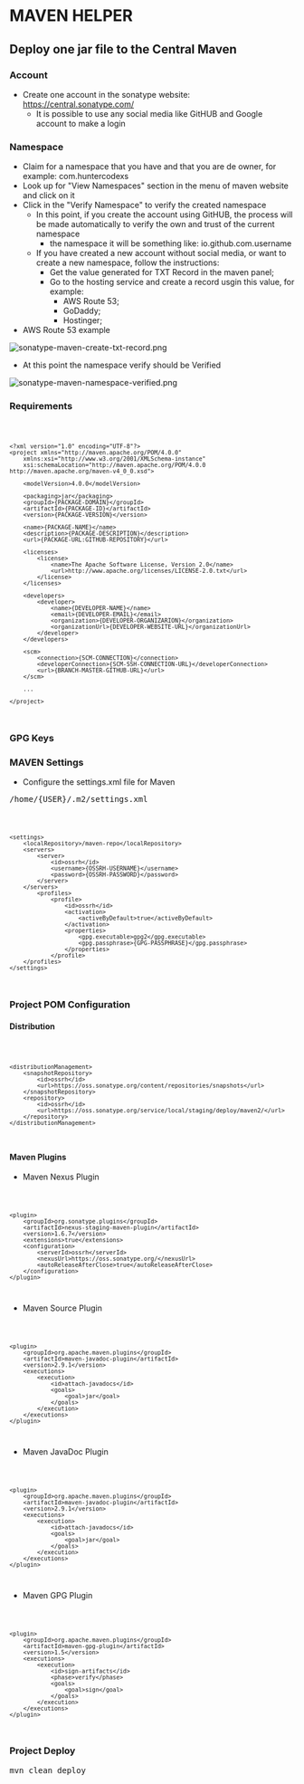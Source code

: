# MAVEN HELPER

## Deploy one jar file to the Central Maven

### Account

- Create one account in the sonatype website: https://central.sonatype.com/
  - It is possible to use any social media like GitHUB and Google account to make a login

### Namespace

- Claim for a namespace that you have and that you are de owner, for example: com.huntercodexs
- Look up for "View Namespaces" section in the menu of maven website and click on it
- Click in the "Verify Namespace" to verify the created namespace
  - In this point, if you create the account using GitHUB, the process will be made automatically to verify the own and trust of the current namespace
    - the namespace it will be something like: io.github.com.username
  - If you have created a new account without social media, or want to create a new namespace, follow the instructions:
    - Get the value generated for TXT Record in the maven panel;
    - Go to the hosting service and create a record usgin this value, for example:
      - AWS Route 53;
      - GoDaddy;
      - Hostinger;
- AWS Route 53 example

![sonatype-maven-create-txt-record.png](midias/images/sonatype-maven-create-txt-record.png)

- At this point the namespace verify should be Verified

![sonatype-maven-namespace-verified.png](midias/images/sonatype-maven-namespace-verified.png)

### Requirements

<code>

    <?xml version="1.0" encoding="UTF-8"?>
    <project xmlns="http://maven.apache.org/POM/4.0.0"
        xmlns:xsi="http://www.w3.org/2001/XMLSchema-instance"
        xsi:schemaLocation="http://maven.apache.org/POM/4.0.0 http://maven.apache.org/maven-v4_0_0.xsd">

        <modelVersion>4.0.0</modelVersion>
            
        <packaging>jar</packaging>
        <groupId>{PACKAGE-DOMAIN}</groupId>
        <artifactId>{PACKAGE-ID}</artifactId>
        <version>{PACKAGE-VERSION}</version>
        
        <name>{PACKAGE-NAME}</name>
        <description>{PACKAGE-DESCRIPTION}</description>
        <url>{PACKAGE-URL:GITHUB-REPOSITORY}</url>
        
        <licenses>
            <license>
                <name>The Apache Software License, Version 2.0</name>
                <url>http://www.apache.org/licenses/LICENSE-2.0.txt</url>
            </license>
        </licenses>
        
        <developers>
            <developer>
                <name>{DEVELOPER-NAME}</name>
                <email>{DEVELOPER-EMAIL}</email>
                <organization>{DEVELOPER-ORGANIZARION}</organization>
                <organizationUrl>{DEVELOPER-WEBSITE-URL}</organizationUrl>
            </developer>
        </developers>
        
        <scm>
            <connection>{SCM-CONNECTION}</connection>
            <developerConnection>{SCM-SSH-CONNECTION-URL}</developerConnection>
            <url>{BRANCH-MASTER-GITHUB-URL}</url>
        </scm>
        
        ...
    
    </project>

</code>

### GPG Keys

### MAVEN Settings

- Configure the settings.xml file for Maven

<pre>
/home/{USER}/.m2/settings.xml
</pre>

<code>

    <settings>
        <localRepository>/maven-repo</localRepository>
        <servers>
            <server>
                <id>ossrh</id>
                <username>{OSSRH-USERNAME}</username>
                <password>{OSSRH-PASSWORD}</password>
            </server>
        </servers>
            <profiles>
                <profile>
                    <id>ossrh</id>
                    <activation>
                        <activeByDefault>true</activeByDefault>
                    </activation>
                    <properties>
                        <gpg.executable>gpg2</gpg.executable>
                        <gpg.passphrase>{GPG-PASSPHRASE}</gpg.passphrase>
                    </properties>
                </profile>
        </profiles>
    </settings>

</code>

### Project POM Configuration

#### Distribution

<code>

    <distributionManagement>
        <snapshotRepository>
            <id>ossrh</id>
            <url>https://oss.sonatype.org/content/repositories/snapshots</url>
        </snapshotRepository>
        <repository>
            <id>ossrh</id>
            <url>https://oss.sonatype.org/service/local/staging/deploy/maven2/</url>
        </repository>
    </distributionManagement>

</code>

#### Maven Plugins

- Maven Nexus Plugin

<code>

    <plugin>
        <groupId>org.sonatype.plugins</groupId>
        <artifactId>nexus-staging-maven-plugin</artifactId>
        <version>1.6.7</version>
        <extensions>true</extensions>
        <configuration>
            <serverId>ossrh</serverId>
            <nexusUrl>https://oss.sonatype.org/</nexusUrl>
            <autoReleaseAfterClose>true</autoReleaseAfterClose>
        </configuration>
    </plugin> 

</code>

- Maven Source Plugin

<code>

    <plugin>
        <groupId>org.apache.maven.plugins</groupId>
        <artifactId>maven-javadoc-plugin</artifactId>
        <version>2.9.1</version>
        <executions>
            <execution>
                <id>attach-javadocs</id>
                <goals>
                    <goal>jar</goal>
                </goals>
            </execution>
        </executions>
    </plugin>

</code>

- Maven JavaDoc Plugin

<code>

    <plugin>
        <groupId>org.apache.maven.plugins</groupId>
        <artifactId>maven-javadoc-plugin</artifactId>
        <version>2.9.1</version>
        <executions>
            <execution>
                <id>attach-javadocs</id>
                <goals>
                    <goal>jar</goal>
                </goals>
            </execution>
        </executions>
    </plugin>

</code>

- Maven GPG Plugin

<code>

    <plugin>
        <groupId>org.apache.maven.plugins</groupId>
        <artifactId>maven-gpg-plugin</artifactId>
        <version>1.5</version>
        <executions>
            <execution>
                <id>sign-artifacts</id>
                <phase>verify</phase>
                <goals>
                    <goal>sign</goal>
                </goals>
            </execution>
        </executions>
    </plugin>

</code>

### Project Deploy

<pre>
mvn clean deploy
</pre>
